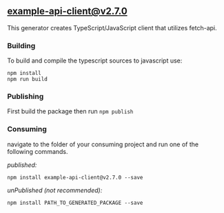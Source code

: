 ## example-api-client@v2.7.0

This generator creates TypeScript/JavaScript client that utilizes fetch-api.

### Building

To build and compile the typescript sources to javascript use:
```
npm install
npm run build
```

### Publishing

First build the package then run ```npm publish```

### Consuming

navigate to the folder of your consuming project and run one of the following commands.

_published:_

```
npm install example-api-client@v2.7.0 --save
```

_unPublished (not recommended):_

```
npm install PATH_TO_GENERATED_PACKAGE --save
